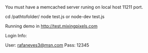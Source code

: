 You must have a memcached server runing on local host 11211 port.

cd /pathtofolder/
node test.js or node-dev test.js

Running demo in http://test.mixingpixels.com

Login Info:

User: rafaneves3@msn.com
Pass: 12345